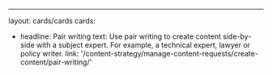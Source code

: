 ---
layout: cards/cards
cards:
  - headline: Pair writing
    text: Use pair writing to create content side-by-side with a subject expert. For example, a technical expert, lawyer or policy writer.
    link: '/content-strategy/manage-content-requests/create-content/pair-writing/'
    
 